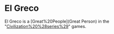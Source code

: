 # El Greco

El Greco is a [Great%20People](Great Person) in the "[Civilization%20%28series%29](Civilization)" games.